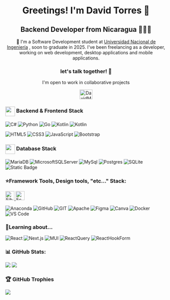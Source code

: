 <h1 align="center">Greetings! I'm <strong>David Torres</strong> 🦉</h1>
<h2 align="center">Backend Developer from Nicaragua 🦜👍🏼</h2>
<p align="center">💫 I'm a Software Development student at <a href="https://www.uni.edu.ni/">Universidad Nacional de Ingeniería</a> , soon to graduate in 2025. I've been freelancing as a developer, working on web development, desktop applications and mobile applications.</p>

<h3 align="center">let's talk together! 💬</h3>
<p align="center">I'm open to work in collaborative projects</p>

<p align="center">
    <a href="https://www.linkedin.com/in/davidtorrescarc/" target="blank"><img align=center src="https://raw.githubusercontent.com/rahuldkjain/github-profile-readme-generator/master/src/images/icons/Social/linked-in-alt.svg" alt="DavidMojica" height="30" width="40" /></a>
</p>

<p align="center">
    <h3 > <img src="https://cdn-icons-png.flaticon.com/128/1343/1343438.png?ga=GA1.1.474962155.1696794002&track=ais" width="30" align="center"> Backend & Frontend Stack</h3>

![C#](https://img.shields.io/badge/c%23-%23964D92?style=for-the-badge&logo=c%23) ![Python](https://img.shields.io/badge/python-3670A0?style=for-the-badge&logo=python&logoColor=ffdd54) ![Go](https://img.shields.io/badge/go-456783?style=for-the-badge&logo=go) ![Kotlin](https://img.shields.io/badge/kotlin-6354?style=for-the-badge&logo=kotlin) ![Kotlin](https://img.shields.io/badge/java-5896?style=for-the-badge&logo=java&color=orange)

![HTML5](https://img.shields.io/badge/html5-%23E34F26.svg?style=for-the-badge&logo=html5&logoColor=white) ![CSS3](https://img.shields.io/badge/css3-%231572B6.svg?style=for-the-badge&logo=css3&logoColor=white)  ![JavaScript](https://img.shields.io/badge/javascript-%23323330.svg?style=for-the-badge&logo=javascript&logoColor=%23F7DF1E) ![Bootstrap](https://img.shields.io/badge/bootstrap-%23563D7C.svg?style=for-the-badge&logo=bootstrap&logoColor=white)    
</p>

<h3> <img src="https://img.icons8.com/?size=80&id=64502&format=png" width="30" align="center"> Database Stack</h3>

![MariaDB](https://img.shields.io/badge/MariaDB-003545?style=for-the-badge&logo=mariadb&logoColor=white) ![MicrosoftSQLServer](https://img.shields.io/badge/Microsoft%20SQL%20Sever-CC2927?style=for-the-badge&logo=microsoft%20sql%20server&logoColor=white) ![MySql](https://img.shields.io/badge/MySql-262626?style=for-the-badge&logo=MySQL&logoColor=white)
 ![Postgres](https://img.shields.io/badge/postgres-%23316192.svg?style=for-the-badge&logo=postgresql&logoColor=white) ![SQLite](https://img.shields.io/badge/sqlite-%2307405e.svg?style=for-the-badge&logo=sqlite&logoColor=white) ![Static Badge](https://img.shields.io/badge/firebase-7cacf8?style=for-the-badge&logo=firebase)

<h3>⭐Framework Tools, Design tools, "etc..." Stack:</h3>

<div>
<a href="https://gofiber.io">
  <picture>
    <source height="28" media="(prefers-color-scheme: dark)" srcset="https://raw.githubusercontent.com/gofiber/docs/master/static/img/logo-dark.svg">
    <img height="28" alt="Fiber" src="https://raw.githubusercontent.com/gofiber/docs/master/static/img/logo.svg">
  </picture>
</a>
<a href="https://echo.labstack.com">
  <picture>
    <img height="28" alt="Echo" src="https://cdn.labstack.com/images/echo-logo.svg">
  </picture>
</a>
</div>


![Anaconda](https://img.shields.io/badge/Anaconda-%2344A833.svg?style=for-the-badge&logo=anaconda&logoColor=white) ![GitHub](https://img.shields.io/badge/GitHub-%23121011.svg?style=for-the-badge&logo=github&logoColor=white) ![GIT](https://img.shields.io/badge/Git-fc6d26?style=for-the-badge&logo=git&logoColor=white) ![Apache](https://img.shields.io/badge/apache-%23D42029.svg?style=for-the-badge&logo=apache&logoColor=white)   ![Figma](https://img.shields.io/badge/figma-282828?style=for-the-badge&logo=figma&logoColor=white) ![Canva](https://img.shields.io/badge/Canva-%2300C4CC.svg?style=for-the-badge&logo=Canva&logoColor=white)  ![Docker](https://img.shields.io/badge/docker-075d8e?style=for-the-badge&logo=docker)  ![VS Code](https://img.shields.io/badge/vs%20code-FFFFFF?style=for-the-badge&logo=visual%20studio%20code&logoColor=40a8eb)

<h3>📝Learning about...</h3>

![React](https://img.shields.io/badge/react-%231399C4?style=for-the-badge&logo=react) ![Next.js](https://img.shields.io/badge/nextjs-%23000000?style=for-the-badge&logo=next.js) ![MUI](https://img.shields.io/badge/mui-%23101418?style=for-the-badge&logo=mui) ![ReactQuery](https://img.shields.io/badge/react%20query-%23111827?style=for-the-badge&logo=react-query)   ![ReactHookForm](https://img.shields.io/badge/react%20hook%20form-%23081229?style=for-the-badge&logo=react-hook-form)





### 📊 GitHub Stats:
![](https://github-readme-stats.vercel.app/api?username=DarcoProgramador&theme=shades-of-purple&hide_border=false&include_all_commits=false&count_private=true)  ![](https://github-readme-stats.vercel.app/api/top-langs/?username=DarcoProgramador&theme=shades-of-purple&hide_border=false&include_all_commits=False&count_private=true&layout=compact)


### 🏆 GitHub Trophies
![](https://github-profile-trophy.vercel.app/?username=DarcoProgramador&theme=darkhub&no-frame=false&no-bg=true&margin-w=4)
